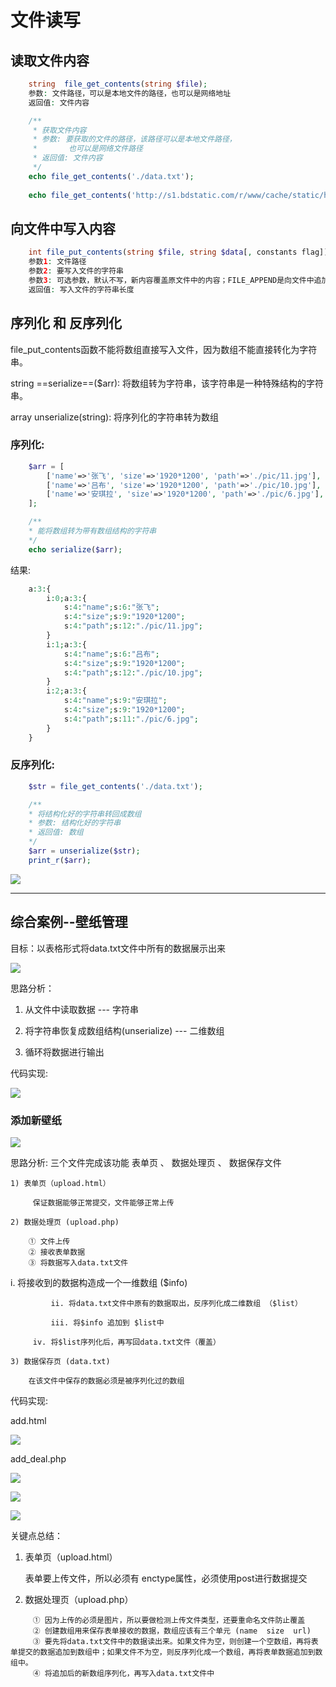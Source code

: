 # 文件读写

##  读取文件内容

```php
    string  file_get_contents(string $file);
    参数: 文件路径，可以是本地文件的路径，也可以是网络地址
    返回值: 文件内容
```
```php
    /**
     * 获取文件内容
     * 参数: 要获取的文件的路径，该路径可以是本地文件路径，
     *       也可以是网络文件路径
     * 返回值: 文件内容
     */
    echo file_get_contents('./data.txt');
    
    echo file_get_contents('http://s1.bdstatic.com/r/www/cache/static/home/css/index.css');

```

## 向文件中写入内容

```php
    int file_put_contents(string $file, string $data[, constants flag]);
    参数1: 文件路径
    参数2: 要写入文件的字符串
    参数3: 可选参数，默认不写，新内容覆盖原文件中的内容；FILE_APPEND是向文件中追加内容
    返回值: 写入文件的字符串长度
```


## 序列化 和 反序列化


file_put_contents函数不能将数组直接写入文件，因为数组不能直接转化为字符串。

   string  ==serialize==($arr):   将数组转为字符串，该字符串是一种特殊结构的字符串。

   array  unserialize(string):   将序列化的字符串转为数组

### 序列化:

```php
    $arr = [
        ['name'=>'张飞', 'size'=>'1920*1200', 'path'=>'./pic/11.jpg'],
        ['name'=>'吕布', 'size'=>'1920*1200', 'path'=>'./pic/10.jpg'],
        ['name'=>'安琪拉', 'size'=>'1920*1200', 'path'=>'./pic/6.jpg'],
    ];

    /**
    * 能将数组转为带有数组结构的字符串
    */
    echo serialize($arr);
```

结果:

```php
    a:3:{
        i:0;a:3:{
            s:4:"name";s:6:"张飞";
            s:4:"size";s:9:"1920*1200";
            s:4:"path";s:12:"./pic/11.jpg";
        }
        i:1;a:3:{
            s:4:"name";s:6:"吕布";
            s:4:"size";s:9:"1920*1200";
            s:4:"path";s:12:"./pic/10.jpg";
        }
        i:2;a:3:{
            s:4:"name";s:9:"安琪拉";
            s:4:"size";s:9:"1920*1200";
            s:4:"path";s:11:"./pic/6.jpg";
        }
    }
```

### 反序列化:

```php
    $str = file_get_contents('./data.txt');

    /**
    * 将结构化好的字符串转回成数组
    * 参数: 结构化好的字符串
    * 返回值: 数组
    */
    $arr = unserialize($str);
    print_r($arr);
```

![](../media/1533959168968.png)

---

## 综合案例--壁纸管理

目标：以表格形式将data.txt文件中所有的数据展示出来

![](../media/1533895818621.png)

思路分析：  

  1) 从文件中读取数据 --- 字符串

  2) 将字符串恢复成数组结构(unserialize) --- 二维数组  

  3) 循环将数据进行输出


代码实现:

![](../media/1533960011212.png)





###  添加新壁纸

![](../media/1533892050303.png)

思路分析:  三个文件完成该功能    表单页 、 数据处理页 、 数据保存文件

    1) 表单页（upload.html）

         保证数据能够正常提交，文件能够正常上传

    2) 数据处理页 (upload.php)

```
    ① 文件上传
    ② 接收表单数据
    ③ 将数据写入data.txt文件
```

  i.  将接收到的数据构造成一个一维数组 ($info)

             ii. 将data.txt文件中原有的数据取出，反序列化成二维数组 （$list）

             iii. 将$info 追加到 $list中

	     iv. 将$list序列化后，再写回data.txt文件（覆盖）

    3) 数据保存页 (data.txt)

        在该文件中保存的数据必须是被序列化过的数组

 代码实现:

   add.html


![](../media/1533961868828.png)

add_deal.php

![](../media/1533961912216.png)

![](../media/1533961954758.png)

![](../media/1533961997564.png)


关键点总结：

  1) 表单页（upload.html）

     表单要上传文件，所以必须有  enctype属性，必须使用post进行数据提交

  2) 数据处理页（upload.php）
```
     ① 因为上传的必须是图片，所以要做检测上传文件类型，还要重命名文件防止覆盖
     ② 创建数组用来保存表单接收的数据，数组应该有三个单元 (name  size  url)
     ③ 要先将data.txt文件中的数据读出来。如果文件为空，则创建一个空数组，再将表单提交的数据追加到数组中；如果文件不为空，则反序列化成一个数组，再将表单数据追加到数组中。
     ④ 将追加后的新数组序列化，再写入data.txt文件中

```
